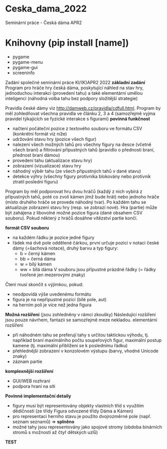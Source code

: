 # Ceska_dama_2022
Seminární práce - Česká dáma APR2 

# Knihovny (pip install [name])

- pygame
- pygame-menu
- pygame-gui
- screeninfo

Zadání společné seminární práce KI/(K)APR2 2022
**základní zadání**
Program pro hráče hry česká dáma, poskytující náhled na stav hry, jednoduchou interakci (provedení tahu) a také elementární umělou inteligenci (náhodná volba tahu bez podpory složitější strategie)

Pravidla české dámy viz  http://damweb.cz/pravidla/cdfull.html. Program by měl zohledňovat všechna pravidla ve článku 2, 3 a 4 (samozřejmě vyjma pravidel týkajících se fyzické interakce s figurami)
**povinná funkčnost**
- načtení počáteční pozice z textového souboru ve formátu CSV (konkrétní formát viz níže)
- udržování stavu hry (pozice všech figur)
- nalezení všech možných tahů pro všechny figury na desce (včetně všech braní) a filtrování přípustných tahů (pravidlo o přednosti braní, přednost braní dámou)
- provedení tahu (aktualizace stavu hry)
- zobrazení (vizualizace) stavu hry
- náhodný výběr tahu (ze všech přípustných tahů v dané stavu)
- detekce výhry (všechny figury protivníka blokovány nebo protivník ztratil poslední figuru)

Program by měl podporovat hru dvou hráčů (každý z nich vybírá z přípustných tahů, poté co zvolí kámen jímž bude hrát) nebo jednoho hráče (místo druhého hráče se provede náhodný tvar). Po každém tahu se aktualizuje zobrazení stavu hry (resp. se zobrazí nové). Hra (partie) může být zahájena z libovolné možné pozice figura (dané obsahem CSV souboru). Pokud některý z hráčů dosáhne vítězství partie končí.

**formát CSV souboru**
- na každém řádku je pozice jedné figury
- řádek má dvě pole oddělené čárkou, první určuje pozici v notaci české dámy (=šachová notace), druhý barvu a typ figury:
	- b = černý kámen
	- bb = černá dáma
	- w = bílý kámen
	- ww = bílá dáma
V souboru jsou přípustné prázdné řádky (= řádky tvořené jen mezerovými znaky)

Čtení musí skončit s výjimkou, pokud:
- neodpovídá výše uvedenému formátu
- figura je na nepřípustné pozici (bílé pole, aut)
- na herním poli je více než jedna figura

**Možná rozšíření** (jsou zohledněny v rámci zkoušky)
Následující rozšíření jsou pouze návrhem, fantazii se samozřejmě meze nekladou.
elementární rozšíření
- při náhodném tahu se preferují tahy s určitou taktickou výhodu, tj. například braní maximálního počtu soupeřových figur,  maximální postup kamene (tj. maximální přiblížení se k poslednímu řádku)
- přehlednější zobrazení v konzolovém výstupu (barvy,  vhodné Unicode znaky)
- záznam partie

**komplexnější rozšíření**
- GUI/WEB rozhraní
- podpora hraní na síti

**Povinné implementační detaily**
- figury musí být representovány objekty vlastních tříd s využitím dědičnosti (ze třídy Figura odvozené třídy Dáma a Kámen)
- pro representaci herního stavu je použito dvojrozměrné pole (např. seznam seznamů) => **splněno** 
- možné tahy jsou representovány jako spojové stromy (obdoba binárních stromů s možností až čtyř dětských uzlů)

**TEST**

